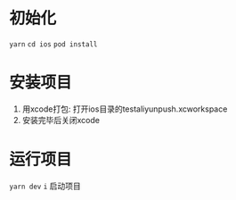 # 初始化
`yarn`
`cd ios`
`pod install`

# 安装项目
1. 用xcode打包: 打开ios目录的testaliyunpush.xcworkspace
2. 安装完毕后关闭xcode

# 运行项目
`yarn dev`
`i` 启动项目
